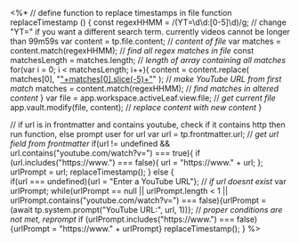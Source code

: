 <%*
// define function to replace timestamps in file
function replaceTimestamp () {
	const regexHHMM = /(YT=\d\d:[0-5]\d)/g; 
	// change "YT=" if you want a different search term. currently videos cannot be longer than 99m59s
	var content = tp.file.content; // *content of file*
	var matches = content.match(regexHHMM); // *find all regex matches in file*
	const matchesLength = matches.length; // *length of array containing all matches*
	for(var i = 0; i < matchesLength; i++){
		content = content.replace(
			matches[0], 
			"["+matches[0].slice(-5)+"]("+urlPrompt+"&t="+matches[0].slice(-5,-3)+"m"+matches[0].slice(-2)+"s)"
			); // *make YouTube URL from first match*
		matches = content.match(regexHHMM); // *find matches in altered content*
	}
	var file = app.workspace.activeLeaf.view.file; // *get current file*
	app.vault.modify(file, content); // *replace content with new content*
}

// if url is in frontmatter and contains youtube, check if it contains http then run function, else prompt user for url
var url = tp.frontmatter.url; // *get url field from frontmatter*
if(url != undefined && url.contains("youtube.com/watch?v=") === true){
	if (url.includes("https://www.") === false){
		url = "https://www." + url;
		};
	urlPrompt = url;
	replaceTimestamp();
} else {	
if(url === undefined){url = "Enter a YouTube URL"}; // *if url doesnt exist*
var urlPrompt;
while(urlPrompt == null || urlPrompt.length < 1 || urlPrompt.contains("youtube.com/watch?v=") === false){urlPrompt = (await tp.system.prompt("YouTube URL:", url, 1))}; 
// *proper conditions are not met, reprompt*
if (urlPrompt.includes("https://www.") === false){urlPrompt = "https://www." + urlPrompt}
replaceTimestamp();
}
%>
